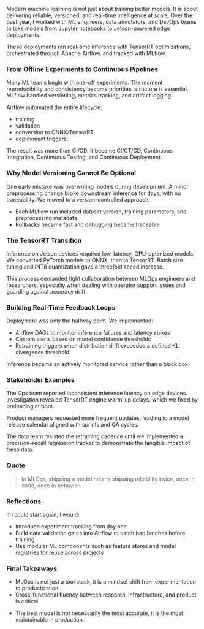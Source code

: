 Modern machine learning is not just about training better models. It is about delivering reliable, versioned, and real-time intelligence at scale. Over the past year, I worked with ML engineers, data annotators, and DevOps teams to take models from Jupyter notebooks to Jetson-powered edge deployments.

 These deployments ran real-time inference with TensorRT optimizations, orchestrated through Apache Airflow, and tracked with MLflow.

### From Offline Experiments to Continuous Pipelines

Many ML teams begin with one-off experiments. The moment reproducibility and consistency become priorities, structure is essential. MLflow handled versioning, metrics tracking, and artifact logging. 

Airflow automated the entire lifecycle: 
- training
- validation
- conversion to ONNX/TensorRT
- deployment triggers.

The result was more than CI/CD. It became CI/CT/CD, Continuous Integration, Continuous Testing, and Continuous Deployment.

### Why Model Versioning Cannot Be Optional

One early mistake was overwriting models during development. A minor preprocessing change broke downstream inference for days, with no traceability. We moved to a version-controlled approach:

- Each MLflow run included dataset version, training parameters, and preprocessing metadata  
- Rollbacks became fast and debugging became traceable

### The TensorRT Transition

Inference on Jetson devices required low-latency, GPU-optimized models.
We converted PyTorch models to ONNX, then to TensorRT. Batch size tuning and INT8 quantization gave a threefold speed increase. 

This process demanded tight collaboration between MLOps engineers and researchers, especially when dealing with operator support issues and guarding against accuracy drift.

### Building Real-Time Feedback Loops

Deployment was only the halfway point. We implemented:

- Airflow DAGs to monitor inference failures and latency spikes  
- Custom alerts based on model confidence thresholds  
- Retraining triggers when distribution drift exceeded a defined KL divergence threshold

Inference became an actively monitored service rather than a black box.

### Stakeholder Examples

The Ops team reported inconsistent inference latency on edge devices. Investigation revealed TensorRT engine warm-up delays, which we fixed by preloading at boot. 

Product managers requested more frequent updates, leading to a model release calendar aligned with sprints and QA cycles.  

The data team resisted the retraining cadence until we implemented a precision–recall regression tracker to demonstrate the tangible impact of fresh data.

### Quote

> In MLOps, shipping a model means shipping reliability twice, once in code, once in behavior.

### Reflections

If I could start again, I would:

- Introduce experiment tracking from day one  
- Build data validation gates into Airflow to catch bad batches before training  
- Use modular ML components such as feature stores and model registries for reuse across projects

### Final Takeaways

- MLOps is not just a tool stack, it is a mindset shift from experimentation to productization.  
- Cross-functional fluency between research, infrastructure, and product is critical.  
+ The best model is not necessarily the most accurate, it is the most maintainable in production.
